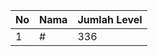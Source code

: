 | No | Nama            | Jumlah Level |
|----|-----------------|--------------|
| 1  | #    |    336        |
